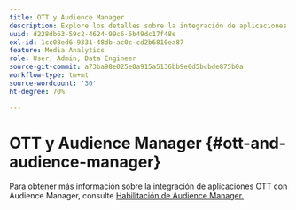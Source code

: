 ```yaml
---
title: OTT y Audience Manager
description: Explore los detalles sobre la integración de aplicaciones OTT con Audience Manager.
uuid: d228db63-59c2-4624-99c6-6b49dc17f48e
exl-id: 1cc08ed6-9331-48db-ac0c-cd2b6810ea87
feature: Media Analytics
role: User, Admin, Data Engineer
source-git-commit: a73ba98e025e0a915a5136bb9e0d5bcbde875b0a
workflow-type: tm+mt
source-wordcount: '30'
ht-degree: 70%

---
```


# OTT y Audience Manager {#ott-and-audience-manager}

Para obtener más información sobre la integración de aplicaciones OTT con Audience Manager, consulte [Habilitación de Audience Manager.](/help/legacy/intro-to-ava/am-enablement.md)

